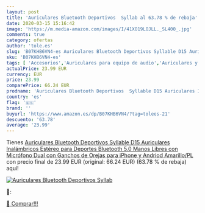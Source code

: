 ```yaml
---
layout: post
title: 'Auriculares Bluetooth Deportivos  Syllab al 63.78 % de rebaja'
date: 2020-03-15 15:16:42
image: 'https://m.media-amazon.com/images/I/41XO19LOJLL._SL400_.jpg'
comments: true
category: ofertas
author: 'tole.es'
slug: 'B07KHB6VN4-es Auriculares Bluetooth Deportivos Syllable D15 Auriculares...'
sku: 'B07KHB6VN4-es'
tags: [ 'Accesorios','Auriculares para equipo de audio','Auriculares y accesorios','Cables USB','Cables y accesorios','Cables y conectores','Electrónica','Informática','iphone', ]
actualPrice: 23.99 EUR
currency: EUR
price: 23.99
comparePrice: 66.24 EUR
prodname: 'Auriculares Bluetooth Deportivos  Syllable D15 Auriculares Inalámbricos Estéreo para Deportes Bluetooth 5.0 Manos Libres con Micrófono Dual con Ganchos de Orejas para iPhone y Andriod  Amarillo/PL '
country: 'es'
flag: '🇪🇸'
brand: ''
buyurl: 'https://www.amazon.es/dp/B07KHB6VN4/?tag=tolees-21'
descuento: '63.78'
average: '23.99'
---
```


Tienes [Auriculares Bluetooth Deportivos  Syllable D15 Auriculares Inalámbricos Estéreo para Deportes Bluetooth 5.0 Manos Libres con Micrófono Dual con Ganchos de Orejas para iPhone y Andriod  Amarillo/PL ](https://www.amazon.es/dp/B07KHB6VN4/?tag=tolees-21) con precio final de  23.99 EUR (original: 66.24 EUR) (63.78 %  de rebaja) aqui!

[![Auriculares Bluetooth Deportivos  Syllab](https://m.media-amazon.com/images/I/41XO19LOJLL._SL400_.jpg)](https://www.amazon.es/dp/B07KHB6VN4/?tag=tolees-21)

🔎:


[🛒 Comprar!!!](https://www.amazon.es/dp/B07KHB6VN4/?tag=tolees-21)
